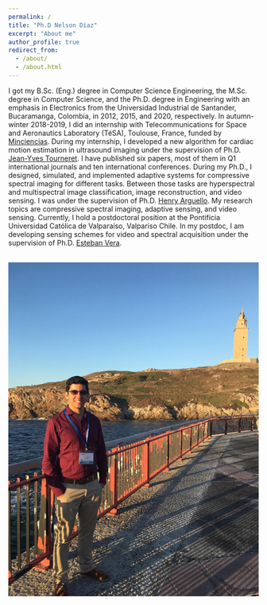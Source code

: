 ```yaml
---
permalink: /
title: "Ph.D Nelson Díaz"
excerpt: "About me"
author_profile: true
redirect_from: 
  - /about/
  - /about.html
---
```


I got my B.Sc. (Eng.) degree in Computer Science Engineering, the M.Sc. degree in Computer Science, and the Ph.D. degree in Engineering with an emphasis in Electronics from the Universidad Industrial de Santander, Bucaramanga, Colombia, in 2012, 2015, and 2020, respectively. In autumn-winter 2018-2019, I did an internship with Telecommunications for Space and Aeronautics Laboratory (TéSA), Toulouse, France, funded by [Minciencias](https://minciencias.gov.co/). During my internship, I developed a new algorithm for cardiac motion estimation in ultrasound imaging under the supervision of Ph.D. [Jean-Yves Tourneret](http://tourneret.perso.enseeiht.fr/). I have published six papers, most of them in Q1 international journals and ten international conferences. During my Ph.D., I designed, simulated, and implemented adaptive systems for compressive spectral imaging for different tasks. Between those tasks are hyperspectral and multispectral image classification, image reconstruction, and video sensing. I was under the supervision of Ph.D. [Henry Arguello](http://hdspgroup.com/). My research topics are compressive spectral imaging, adaptive sensing, and video sensing.  Currently, I hold a postdoctoral position at the Pontificia Universidad Católica de Valparaíso, Valparíso Chile.  In my postdoc, I am developing sensing schemes for video and spectral acquisition under the supervision of Ph.D. [Esteban Vera](https://www.pucv.cl/uuaa/escuela-de-ingenieria-electrica/profesores-jornada-completa/esteban-vera-rojas).

<br/><img src='/images/foto2.jpeg'>
